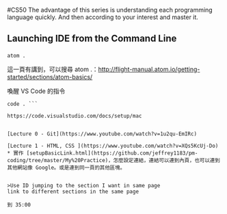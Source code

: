 #CS50 
The advantage of this series is understanding each programming language quickly. And then according to your interest and master it.

 
## Launching IDE from the Command Line

`atom .` 

這一頁有講到，可以搜尋 atom .：http://flight-manual.atom.io/getting-started/sections/atom-basics/

喚醒 VS Code 的指令
```
code . ```

https://code.visualstudio.com/docs/setup/mac


[Lecture 0 - Git](https://www.youtube.com/watch?v=1u2qu-EmIRc)

[Lecture 1 - HTML, CSS ](https://www.youtube.com/watch?v=XQs5KcUj-Do)
* 實作 [setupBasicLink.html](https://github.com/jeffrey1183/pm-coding/tree/master/My%20Practice)，怎麼設定連結，連結可以連到內頁，也可以連到其他網站像 Google。或是連到同一頁的其他區塊。


>Use ID jumping to the section I want in same page
link to different sections in the same page

到 35:00



